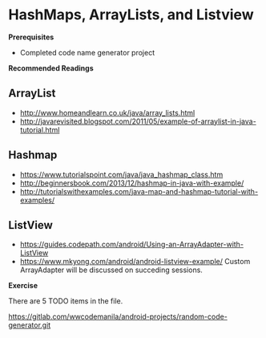 
HashMaps, ArrayLists, and Listview
=======================================

**Prerequisites**

* Completed code name generator project



**Recommended Readings**

## ArrayList
* http://www.homeandlearn.co.uk/java/array_lists.html
* http://javarevisited.blogspot.com/2011/05/example-of-arraylist-in-java-tutorial.html

## Hashmap
* https://www.tutorialspoint.com/java/java_hashmap_class.htm
* http://beginnersbook.com/2013/12/hashmap-in-java-with-example/
* http://tutorialswithexamples.com/java-map-and-hashmap-tutorial-with-examples/

## ListView
* https://guides.codepath.com/android/Using-an-ArrayAdapter-with-ListView
* https://www.mkyong.com/android/android-listview-example/
Custom ArrayAdapter will be discussed on succeding sessions.

**Exercise**

There are 5 TODO items in the file.

https://gitlab.com/wwcodemanila/android-projects/random-code-generator.git
